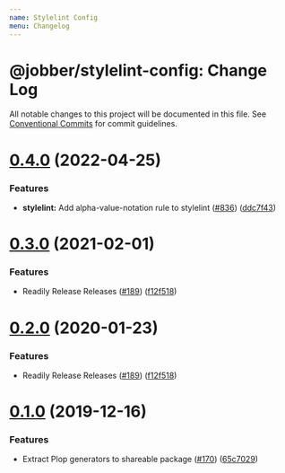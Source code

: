 ```yaml
---
name: Stylelint Config
menu: Changelog
---
```


# @jobber/stylelint-config: Change Log

All notable changes to this project will be documented in this file.
See [Conventional Commits](https://conventionalcommits.org) for commit guidelines.

# [0.4.0](https://github.com/GetJobber/atlantis/compare/@jobber/stylelint-config@0.3.0...@jobber/stylelint-config@0.4.0) (2022-04-25)


### Features

* **stylelint:** Add alpha-value-notation rule to stylelint ([#836](https://github.com/GetJobber/atlantis/issues/836)) ([ddc7f43](https://github.com/GetJobber/atlantis/commit/ddc7f430d399e3293004d6d27301a3e19f3c5bfa))





# [0.3.0](https://github.com/GetJobber/atlantis/compare/@jobber/stylelint-config@0.1.0...@jobber/stylelint-config@0.3.0) (2021-02-01)


### Features

* Readily Release Releases ([#189](https://github.com/GetJobber/atlantis/issues/189)) ([f12f518](https://github.com/GetJobber/atlantis/commit/f12f518443d5c4640d4d6cb95dc6b199b404bf8d))





# [0.2.0](https://github.com/GetJobber/atlantis/compare/@jobber/stylelint-config@0.1.0...@jobber/stylelint-config@0.2.0) (2020-01-23)


### Features

* Readily Release Releases ([#189](https://github.com/GetJobber/atlantis/issues/189)) ([f12f518](https://github.com/GetJobber/atlantis/commit/f12f518443d5c4640d4d6cb95dc6b199b404bf8d))





# [0.1.0](https://github.com/GetJobber/atlantis/compare/@jobber/stylelint-config@0.0.6...@jobber/stylelint-config@0.1.0) (2019-12-16)

### Features

* Extract Plop generators to shareable package
  ([#170](https://github.com/GetJobber/atlantis/issues/170))
  ([65c7029](https://github.com/GetJobber/atlantis/commit/65c7029))
